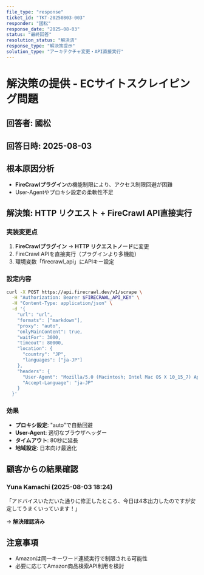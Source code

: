 ```yaml
---
file_type: "response"
ticket_id: "TKT-20250803-003"
responder: "國松"
response_date: "2025-08-03"
status: "最終回答"
resolution_status: "解決済"
response_type: "解決策提示"
solution_type: "アーキテクチャ変更・API直接実行"
---
```


# 解決策の提供 - ECサイトスクレイピング問題

## 回答者: 國松
## 回答日時: 2025-08-03

## 根本原因分析
- **FireCrawlプラグイン**の機能制限により、アクセス制限回避が困難
- User-Agentやプロキシ設定の柔軟性不足

## 解決策: HTTP リクエスト + FireCrawl API直接実行

### 実装変更点
1. **FireCrawlプラグイン** → **HTTP リクエストノード**に変更
2. FireCrawl APIを直接実行（プラグインより多機能）
3. 環境変数「firecrawl_api」にAPIキー設定

### 設定内容
```bash
curl -X POST https://api.firecrawl.dev/v1/scrape \
  -H "Authorization: Bearer $FIRECRAWL_API_KEY" \
  -H "Content-Type: application/json" \
  -d '{
    "url": "url",
    "formats": ["markdown"],
    "proxy": "auto",
    "onlyMainContent": true,
    "waitFor": 3000,
    "timeout": 80000,
    "location": {
      "country": "JP",
      "languages": ["ja-JP"]
    },
    "headers": {
      "User-Agent": "Mozilla/5.0 (Macintosh; Intel Mac OS X 10_15_7) AppleWebKit/605.1.15 (KHTML, like Gecko) Version/18.5 Safari/605.1.15",
      "Accept-Language": "ja-JP"
    }
  }'
```

### 効果
- **プロキシ設定**: "auto"で自動回避
- **User-Agent**: 適切なブラウザヘッダー
- **タイムアウト**: 80秒に延長
- **地域設定**: 日本向け最適化

## 顧客からの結果確認

### Yuna Kamachi (2025-08-03 18:24)
「アドバイスいただいた通りに修正したところ、今日は4本出力したのですが安定してうまくいっています！」

→ **解決確認済み**

## 注意事項
- Amazonは同一キーワード連続実行で制限される可能性
- 必要に応じてAmazon商品検索API利用を検討